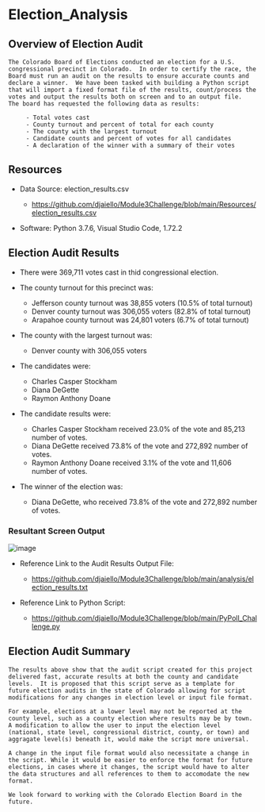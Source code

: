 # Election_Analysis

## Overview of Election Audit
    The Colorado Board of Elections conducted an election for a U.S. congressional precinct in Colorado.  In order to certify the race, the Board must run an audit on the results to ensure accurate counts and declare a winner.  We have been tasked with building a Python script that will import a fixed format file of the results, count/process the votes and output the results both on screen and to an output file.  The board has requested the following data as results:

         - Total votes cast
         - County turnout and percent of total for each county
         - The county with the largest turnout
         - Candidate counts and percent of votes for all candidates
         - A declaration of the winner with a summary of their votes

## Resources 
- Data Source: election_results.csv
    - https://github.com/djaiello/Module3Challenge/blob/main/Resources/election_results.csv
 
- Software: Python 3.7.6, Visual Studio Code, 1.72.2

## Election Audit Results
- There were 369,711 votes cast in thid congressional election. 

- The county turnout for this precinct was:
    - Jefferson county turnout was 38,855 voters (10.5% of total turnout)
    - Denver county turnout was 306,055 voters (82.8% of total turnout)  
    - Arapahoe county turnout was 24,801 voters (6.7% of total turnout)

- The county with the largest turnout was:
    - Denver county with 306,055 voters

- The candidates were:
    - Charles Casper Stockham  
    - Diana DeGette
    - Raymon Anthony Doane 

- The candidate results were:
    - Charles Casper Stockham received 23.0% of the vote and 85,213 number of votes. 
    - Diana DeGette received 73.8% of the vote and 272,892 number of votes.
    - Raymon Anthony Doane received 3.1% of the vote and 11,606 number of votes. 

- The winner of the election was:
    - Diana DeGette, who received 73.8% of the vote and 272,892 number of votes.

### Resultant Screen Output
![image](https://user-images.githubusercontent.com/114360511/198190602-99698174-5915-4a70-963d-e2657cfdd962.png)


- Reference Link to the Audit Results Output File:
   - https://github.com/djaiello/Module3Challenge/blob/main/analysis/election_results.txt

- Reference Link to Python Script:
   - https://github.com/djaiello/Module3Challenge/blob/main/PyPoll_Challenge.py


## Election Audit Summary
    The results above show that the audit script created for this project delivered fast, accurate results at both the county and candidate levels.  It is proposed that this script serve as a template for future election audits in the state of Colorado allowing for script modifications for any changes in election level or input file format. 
    
    For example, elections at a lower level may not be reported at the county level, such as a county election where results may be by town.  A modification to allow the user to input the election level (national, state level, congressional district, county, or town) and aggragate level(s) beneath it, would make the script more universal.

    A change in the input file format would also necessitate a change in the script. While it would be easier to enforce the format for future elections, in cases where it changes, the script would have to alter the data structures and all references to them to accomodate the new format.

    We look forward to working with the Colorado Election Board in the future.
